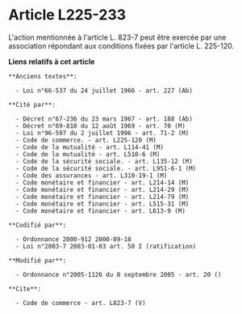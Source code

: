 # Article L225-233

L'action mentionnée à l'article L. 823-7 peut être exercée par une association répondant aux conditions fixées par l'article
L. 225-120.

**Liens relatifs à cet article**

	**Anciens textes**:

	  - Loi n°66-537 du 24 juillet 1966 - art. 227 (Ab)

	**Cité par**:

	  - Décret n°67-236 du 23 mars 1967 - art. 188 (Ab)
	  - Décret n°69-810 du 12 août 1969 - art. 70 (M)
	  - Loi n°96-597 du 2 juillet 1996 - art. 71-2 (M)
	  - Code de commerce. - art. L225-120 (M)
	  - Code de la mutualité - art. L114-41 (M)
	  - Code de la mutualité - art. L510-6 (M)
	  - Code de la sécurité sociale. - art. L135-12 (M)
	  - Code de la sécurité sociale. - art. L951-6-1 (M)
	  - Code des assurances - art. L310-19-1 (M)
	  - Code monétaire et financier - art. L214-14 (M)
	  - Code monétaire et financier - art. L214-29 (M)
	  - Code monétaire et financier - art. L214-79 (M)
	  - Code monétaire et financier - art. L515-31 (M)
	  - Code monétaire et financier - art. L613-9 (M)

	**Codifié par**:

	  - Ordonnance 2000-912 2000-09-18
	  - Loi n°2003-7 2003-01-03 art. 50 I (ratification)

	**Modifié par**:

	  - Ordonnance n°2005-1126 du 8 septembre 2005 - art. 20 ()

	**Cite**:

	  - Code de commerce - art. L823-7 (V)
